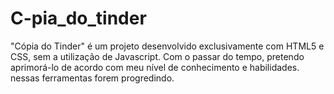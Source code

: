 # C-pia_do_tinder
"Cópia do Tinder" é um projeto desenvolvido exclusivamente com HTML5 e CSS, sem a utilização de Javascript. Com o passar do tempo, pretendo aprimorá-lo de acordo com meu nível de conhecimento e habilidades. nessas ferramentas forem progredindo.
